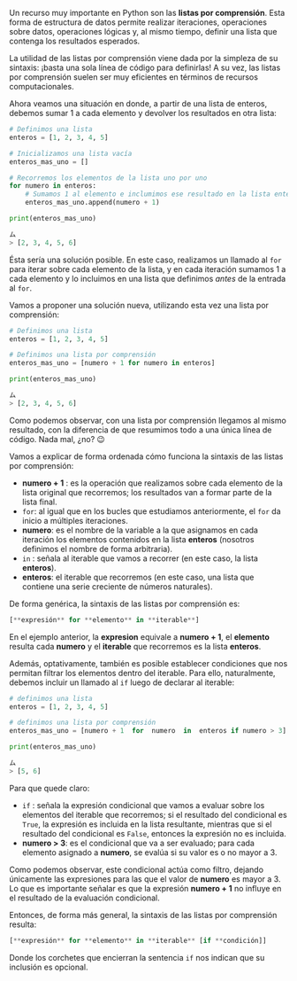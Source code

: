 Un recurso muy importante en Python son las **listas por comprensión**. Esta forma de estructura de datos permite realizar iteraciones, operaciones sobre datos, operaciones lógicas y, al mismo tiempo, definir una lista que contenga los resultados esperados.

La utilidad de las listas por comprensión viene dada por la simpleza de su sintaxis: ¡basta una sola línea de código para definirlas! A su vez, las listas por comprensión suelen ser muy eficientes en términos de recursos computacionales.

Ahora veamos una situación en donde, a partir de una lista de enteros, debemos sumar 1 a cada elemento y devolver los resultados en otra lista:

``` python
# Definimos una lista
enteros = [1, 2, 3, 4, 5]

# Inicializamos una lista vacía
enteros_mas_uno = []

# Recorremos los elementos de la lista uno por uno
for numero in enteros:
    # Sumamos 1 al elemento e inclumimos ese resultado en la lista enteros_mas_uno
    enteros_mas_uno.append(numero + 1)

print(enteros_mas_uno)

ム
> [2, 3, 4, 5, 6]
```

Ésta sería una solución posible. En este caso, realizamos un llamado al `for` para iterar sobre cada elemento de la lista, y en cada iteración sumamos 1 a cada elemento y lo incluimos en una lista que definimos *antes* de la entrada al `for`.

Vamos a proponer una solución nueva, utilizando esta vez una lista por comprensión:

``` python
# Definimos una lista
enteros = [1, 2, 3, 4, 5]

# Definimos una lista por comprensión
enteros_mas_uno = [numero + 1 for numero in enteros]

print(enteros_mas_uno)

ム
> [2, 3, 4, 5, 6]
```
Como podemos observar, con una lista por comprensión llegamos al mismo resultado, con la diferencia de que resumimos todo a una única línea de código. Nada mal, ¿no? :wink:

Vamos a explicar de forma ordenada cómo funciona la sintaxis de las listas por comprensión:

  * **numero + 1** : es la operación que realizamos sobre cada elemento de la lista original que recorremos; los resultados van a formar parte de la lista final.
  * `for`: al igual que en los bucles que estudiamos anteriormente, el `for` da inicio a múltiples iteraciones.
  * **numero**: es el nombre de la variable a la que asignamos en cada iteración los elementos contenidos en la lista **enteros** (nosotros definimos el nombre de forma arbitraria).
  * `in` : señala al iterable que vamos a recorrer (en este caso, la lista **enteros**).
  * **enteros**: el iterable que recorremos (en este caso, una lista que contiene una serie creciente de números naturales).

De forma genérica, la sintaxis de las listas por comprensión es:

``` python
[**expresión** for **elemento** in **iterable**]
```

En el ejemplo anterior, la **expresion** equivale a **numero + 1**, el **elemento** resulta cada **numero** y el **iterable** que recorremos es la lista **enteros**.

Además, optativamente, también es posible establecer condiciones que nos permitan filtrar los elementos dentro del iterable. Para ello, naturalmente, debemos incluir un llamado al `if` luego de declarar al iterable:

``` python
# definimos una lista
enteros = [1, 2, 3, 4, 5]

# definimos una lista por comprensión
enteros_mas_uno = [numero + 1  for  numero  in  enteros if numero > 3]

print(enteros_mas_uno)

ム
> [5, 6]
```

Para que quede claro:
  
  * `if` : señala la expresión condicional que vamos a evaluar sobre los elementos del iterable que recorremos; si el resultado del condicional es `True`, la expresión es incluida en la lista resultante, mientras que si el resultado del condicional es `False`, entonces la expresión no es incluida.
  *  **numero > 3**: es el condicional que va a ser evaluado; para cada elemento asignado a **numero**, se evalúa si su valor es o no mayor a 3.

Como podemos observar, este condicional actúa como filtro, dejando únicamente las expresiones para las que el valor de **numero** es mayor a 3. Lo que es importante señalar es que la expresión **numero + 1** no influye en el resultado de la evaluación condicional.

Entonces, de forma más general, la sintaxis de las listas por comprensión resulta:

``` python
[**expresión** for **elemento** in **iterable** [if **condición]]
```

Donde los corchetes que encierran la sentencia `if` nos indican que su inclusión es opcional.